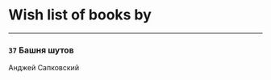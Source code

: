 # Wish list of books by [](https://plus.google.com/u/0/107756383717359753203/)
---

### `37` Башня шутов
Анджей Сапковский

